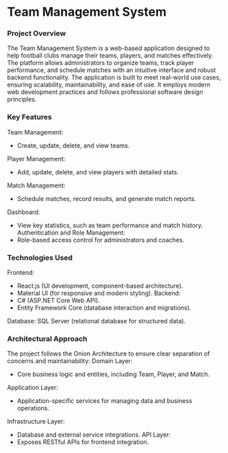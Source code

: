 # Team Management System 
### Project Overview
The Team Management System is a web-based application designed to help football clubs manage their teams, players, and matches effectively. The platform allows administrators to organize teams, track player performance, and schedule matches with an intuitive interface and robust backend functionality.
The application is built to meet real-world use cases, ensuring scalability, maintainability, and ease of use. It employs modern web development practices and follows professional software design principles.
### Key Features
Team Management:
- Create, update, delete, and view teams.
  
Player Management:
- Add, update, delete, and view players with detailed stats.
  
Match Management:
- Schedule matches, record results, and generate match reports.
  
Dashboard:
- View key statistics, such as team performance and match history.
Authentication and Role Management:
- Role-based access control for administrators and coaches.
### Technologies Used
Frontend:
- React.js (UI development, component-based architecture).
- Material UI (for responsive and modern styling).
Backend:
- C# (ASP.NET Core Web API).
- Entity Framework Core (database interaction and migrations).
  
Database:
SQL Server (relational database for structured data).
### Architectural Approach
The project follows the Onion Architecture to ensure clear separation of concerns and maintainability:
Domain Layer:
- Core business logic and entities, including Team, Player, and Match.
  
Application Layer:
- Application-specific services for managing data and business operations.
  
Infrastructure Layer:
- Database and external service integrations.
API Layer:
- Exposes RESTful APIs for frontend integration.
